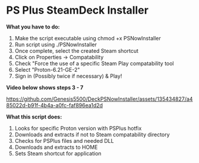 **PS Plus SteamDeck Installer**
==============

**What you have to do:**
1. Make the script executable using chmod +x PSNowInstaller
2. Run script using ./PSNowInstaller
3. Once complete, select the created Steam shortcut
4. Click on Properties -> Compatability
5. Check "Force the use of a specific Steam Play compatability tool
6. Select "Proton-6.21-GE-2"
7. Sign in (Possibly twice if necessary) & Play!

**Video below shows steps 3 - 7**

https://github.com/Genesis5500/DeckPSNowInstaller/assets/135434827/a485022d-b91f-4b4a-a0fc-faf896ea1d2d

**What this script does:**
1. Looks for specific Proton version with PSPlus hotfix
2. Downloads and extracts if not to Steam compatability directory
3. Checks for PSPlus files and needed DLL
4. Downloads and extracts to HOME
5. Sets Steam shortcut for application

